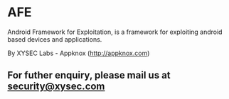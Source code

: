 AFE
===

Android Framework for Exploitation, is a framework for exploiting android based devices and applications. 

By XYSEC Labs - Appknox
(http://appknox.com)

For futher enquiry, please mail us at security@xysec.com
---------------------------------------

